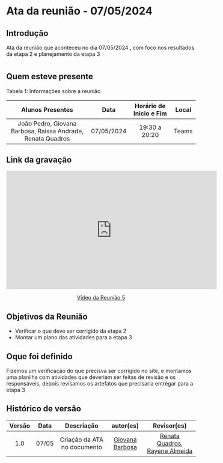 # Ata da reunião - 07/05/2024

## Introdução
Ata da reunião que aconteceu no dia 07/05/2024 , com foco nos resultados da etapa 2 e planejamento da etapa 3 

#

## Quem esteve presente

Tabela 1: Informações sobre a reunião

| Alunos Presentes       | Data | Horário de Inicio e Fim                                 | Local            |
| :--------: | :----: | :--------------------:                    | :---------------: |
|  João Pedro, Giovana Barbosa, Raissa Andrade, Renata Quadros |  07/05/2024   | 19:30 a 20:20 | Teams  | 

## Link da gravação

<p style="text-align: center"><iframe width="560" height="315" src="https://www.youtube.com/embed/yqx7mi9VyFo" title="YouTube video player" frameborder="0" allow="accelerometer; autoplay; clipboard-write; encrypted-media; gyroscope; picture-in-picture; web-share" referrerpolicy="strict-origin-when-cross-origin" allowfullscreen></iframe></p>
<p style="text-align: center"><a href="https://youtu.be/yqx7mi9VyFo" target="blanket">Vídeo da Reunião 5</a></p>

## Objetivos da Reunião

- Verificar o que deve ser corrigido da etapa 2
- Montar um plano das atividades para a etapa 3

## Oque foi definido

Fizemos um verificação do que precisva ser corrigido no site, e montamos uma planilha com atividades que deveriam ser feitas de revisão e os responsáveis, depois revisamos os artefatos que precisaria entregar para a etapa 3

## Histórico de versão
|                            Versão                             |              Data               |                    Descriação                     | autor(es)           |  Revisor(es)          |
| :----------------------------------------------------------: | :-------------------------------: | :-------------------------------------------------: | :-------------------------------: |  :-------------------------------: | 
| 1.0 |  07/05  | Criação da ATA no documento |[Giovana Barbosa ](https://github.com/gio221) |[Renata Quadros](https://github.com/Renatinha28), [Rayene Almeida](https://github.com/rayenealmeida)  |11/05|

